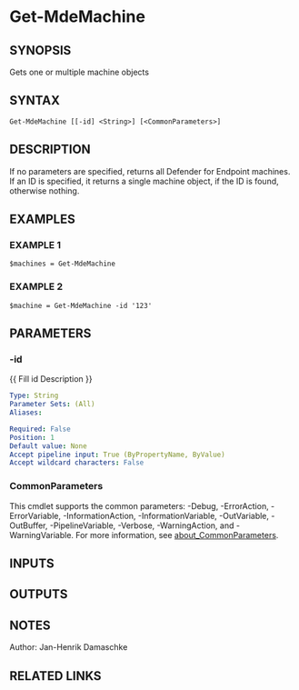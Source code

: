 ﻿---
external help file: PSMDE-help.xml
Module Name: PSMDE
online version:
schema: 2.0.0
---

# Get-MdeMachine

## SYNOPSIS
Gets one or multiple machine objects

## SYNTAX

```
Get-MdeMachine [[-id] <String>] [<CommonParameters>]
```

## DESCRIPTION
If no parameters are specified, returns all Defender for Endpoint machines.
If an ID is specified, it returns a single machine object, if the ID is found, otherwise nothing.

## EXAMPLES

### EXAMPLE 1
```
$machines = Get-MdeMachine
```

### EXAMPLE 2
```
$machine = Get-MdeMachine -id '123'
```

## PARAMETERS

### -id
{{ Fill id Description }}

```yaml
Type: String
Parameter Sets: (All)
Aliases:

Required: False
Position: 1
Default value: None
Accept pipeline input: True (ByPropertyName, ByValue)
Accept wildcard characters: False
```

### CommonParameters
This cmdlet supports the common parameters: -Debug, -ErrorAction, -ErrorVariable, -InformationAction, -InformationVariable, -OutVariable, -OutBuffer, -PipelineVariable, -Verbose, -WarningAction, and -WarningVariable. For more information, see [about_CommonParameters](http://go.microsoft.com/fwlink/?LinkID=113216).

## INPUTS

## OUTPUTS

## NOTES
Author: Jan-Henrik Damaschke

## RELATED LINKS
